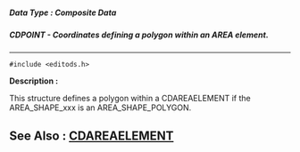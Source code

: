 ##### Data Type : Composite Data
##### CDPOINT - Coordinates defining a polygon within an AREA element.
---
```
#include <editods.h>
```
**Description :**

This structure defines a polygon within a CDAREAELEMENT if the AREA_SHAPE_xxx 
is an AREA_SHAPE_POLYGON.


**See Also :**
[CDAREAELEMENT](/domino-c-api-docs/reference/Data/CDAREAELEMENT)
---
